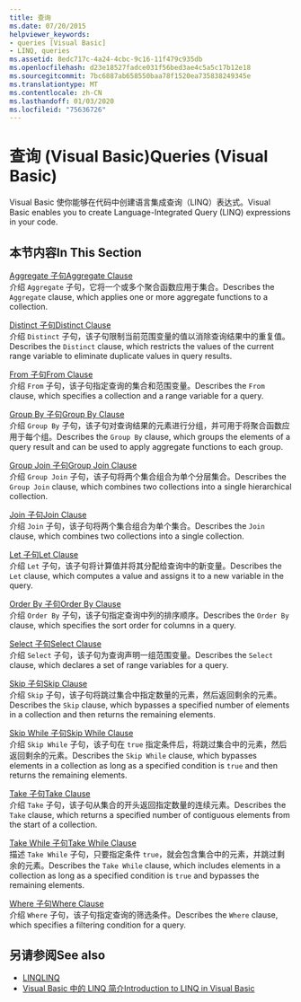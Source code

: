 ```yaml
---
title: 查询
ms.date: 07/20/2015
helpviewer_keywords:
- queries [Visual Basic]
- LINQ, queries
ms.assetid: 8edc717c-4a24-4cbc-9c16-11f479c935db
ms.openlocfilehash: d23e18527fadce031f56bed3ae4c5a5c17b12e18
ms.sourcegitcommit: 7bc6887ab658550baa78f1520ea735838249345e
ms.translationtype: MT
ms.contentlocale: zh-CN
ms.lasthandoff: 01/03/2020
ms.locfileid: "75636726"
---
```

# <a name="queries-visual-basic"></a><span data-ttu-id="adaf0-102">查询 (Visual Basic)</span><span class="sxs-lookup"><span data-stu-id="adaf0-102">Queries (Visual Basic)</span></span>
<span data-ttu-id="adaf0-103">Visual Basic 使你能够在代码中创建语言集成查询（LINQ）表达式。</span><span class="sxs-lookup"><span data-stu-id="adaf0-103">Visual Basic enables you to create Language-Integrated Query (LINQ) expressions in your code.</span></span>  
  
## <a name="in-this-section"></a><span data-ttu-id="adaf0-104">本节内容</span><span class="sxs-lookup"><span data-stu-id="adaf0-104">In This Section</span></span>  
 [<span data-ttu-id="adaf0-105">Aggregate 子句</span><span class="sxs-lookup"><span data-stu-id="adaf0-105">Aggregate Clause</span></span>](../../../visual-basic/language-reference/queries/aggregate-clause.md)  
 <span data-ttu-id="adaf0-106">介绍 `Aggregate` 子句，它将一个或多个聚合函数应用于集合。</span><span class="sxs-lookup"><span data-stu-id="adaf0-106">Describes the `Aggregate` clause, which applies one or more aggregate functions to a collection.</span></span>  
  
 [<span data-ttu-id="adaf0-107">Distinct 子句</span><span class="sxs-lookup"><span data-stu-id="adaf0-107">Distinct Clause</span></span>](../../../visual-basic/language-reference/queries/distinct-clause.md)  
 <span data-ttu-id="adaf0-108">介绍 `Distinct` 子句，该子句限制当前范围变量的值以消除查询结果中的重复值。</span><span class="sxs-lookup"><span data-stu-id="adaf0-108">Describes the `Distinct` clause, which restricts the values of the current range variable to eliminate duplicate values in query results.</span></span>  
  
 [<span data-ttu-id="adaf0-109">From 子句</span><span class="sxs-lookup"><span data-stu-id="adaf0-109">From Clause</span></span>](../../../visual-basic/language-reference/queries/from-clause.md)  
 <span data-ttu-id="adaf0-110">介绍 `From` 子句，该子句指定查询的集合和范围变量。</span><span class="sxs-lookup"><span data-stu-id="adaf0-110">Describes the `From` clause, which specifies a collection and a range variable for a query.</span></span>  
  
 [<span data-ttu-id="adaf0-111">Group By 子句</span><span class="sxs-lookup"><span data-stu-id="adaf0-111">Group By Clause</span></span>](../../../visual-basic/language-reference/queries/group-by-clause.md)  
 <span data-ttu-id="adaf0-112">介绍 `Group By` 子句，该子句对查询结果的元素进行分组，并可用于将聚合函数应用于每个组。</span><span class="sxs-lookup"><span data-stu-id="adaf0-112">Describes the `Group By` clause, which groups the elements of a query result and can be used to apply aggregate functions to each group.</span></span>  
  
 [<span data-ttu-id="adaf0-113">Group Join 子句</span><span class="sxs-lookup"><span data-stu-id="adaf0-113">Group Join Clause</span></span>](../../../visual-basic/language-reference/queries/group-join-clause.md)  
 <span data-ttu-id="adaf0-114">介绍 `Group Join` 子句，该子句将两个集合组合为单个分层集合。</span><span class="sxs-lookup"><span data-stu-id="adaf0-114">Describes the `Group Join` clause, which combines two collections into a single hierarchical collection.</span></span>  
  
 [<span data-ttu-id="adaf0-115">Join 子句</span><span class="sxs-lookup"><span data-stu-id="adaf0-115">Join Clause</span></span>](../../../visual-basic/language-reference/queries/join-clause.md)  
 <span data-ttu-id="adaf0-116">介绍 `Join` 子句，该子句将两个集合组合为单个集合。</span><span class="sxs-lookup"><span data-stu-id="adaf0-116">Describes the `Join` clause, which combines two collections into a single collection.</span></span>  
  
 [<span data-ttu-id="adaf0-117">Let 子句</span><span class="sxs-lookup"><span data-stu-id="adaf0-117">Let Clause</span></span>](../../../visual-basic/language-reference/queries/let-clause.md)  
 <span data-ttu-id="adaf0-118">介绍 `Let` 子句，该子句将计算值并将其分配给查询中的新变量。</span><span class="sxs-lookup"><span data-stu-id="adaf0-118">Describes the `Let` clause, which computes a value and assigns it to a new variable in the query.</span></span>  
  
 [<span data-ttu-id="adaf0-119">Order By 子句</span><span class="sxs-lookup"><span data-stu-id="adaf0-119">Order By Clause</span></span>](../../../visual-basic/language-reference/queries/order-by-clause.md)  
 <span data-ttu-id="adaf0-120">介绍 `Order By` 子句，该子句指定查询中列的排序顺序。</span><span class="sxs-lookup"><span data-stu-id="adaf0-120">Describes the `Order By` clause, which specifies the sort order for columns in a query.</span></span>  
  
 [<span data-ttu-id="adaf0-121">Select 子句</span><span class="sxs-lookup"><span data-stu-id="adaf0-121">Select Clause</span></span>](../../../visual-basic/language-reference/queries/select-clause.md)  
 <span data-ttu-id="adaf0-122">介绍 `Select` 子句，该子句为查询声明一组范围变量。</span><span class="sxs-lookup"><span data-stu-id="adaf0-122">Describes the `Select` clause, which declares a set of range variables for a query.</span></span>  
  
 [<span data-ttu-id="adaf0-123">Skip 子句</span><span class="sxs-lookup"><span data-stu-id="adaf0-123">Skip Clause</span></span>](../../../visual-basic/language-reference/queries/skip-clause.md)  
 <span data-ttu-id="adaf0-124">介绍 `Skip` 子句，该子句将跳过集合中指定数量的元素，然后返回剩余的元素。</span><span class="sxs-lookup"><span data-stu-id="adaf0-124">Describes the `Skip` clause, which bypasses a specified number of elements in a collection and then returns the remaining elements.</span></span>  
  
 [<span data-ttu-id="adaf0-125">Skip While 子句</span><span class="sxs-lookup"><span data-stu-id="adaf0-125">Skip While Clause</span></span>](../../../visual-basic/language-reference/queries/skip-while-clause.md)  
 <span data-ttu-id="adaf0-126">介绍 `Skip While` 子句，该子句在 `true` 指定条件后，将跳过集合中的元素，然后返回剩余的元素。</span><span class="sxs-lookup"><span data-stu-id="adaf0-126">Describes the `Skip While` clause, which bypasses elements in a collection as long as a specified condition is `true` and then returns the remaining elements.</span></span>  
  
 [<span data-ttu-id="adaf0-127">Take 子句</span><span class="sxs-lookup"><span data-stu-id="adaf0-127">Take Clause</span></span>](../../../visual-basic/language-reference/queries/take-clause.md)  
 <span data-ttu-id="adaf0-128">介绍 `Take` 子句，该子句从集合的开头返回指定数量的连续元素。</span><span class="sxs-lookup"><span data-stu-id="adaf0-128">Describes the `Take` clause, which returns a specified number of contiguous elements from the start of a collection.</span></span>  
  
 [<span data-ttu-id="adaf0-129">Take While 子句</span><span class="sxs-lookup"><span data-stu-id="adaf0-129">Take While Clause</span></span>](../../../visual-basic/language-reference/queries/take-while-clause.md)  
 <span data-ttu-id="adaf0-130">描述 `Take While` 子句，只要指定条件 `true`，就会包含集合中的元素，并跳过剩余的元素。</span><span class="sxs-lookup"><span data-stu-id="adaf0-130">Describes the `Take While` clause, which includes elements in a collection as long as a specified condition is `true` and bypasses the remaining elements.</span></span>  
  
 [<span data-ttu-id="adaf0-131">Where 子句</span><span class="sxs-lookup"><span data-stu-id="adaf0-131">Where Clause</span></span>](../../../visual-basic/language-reference/queries/where-clause.md)  
 <span data-ttu-id="adaf0-132">介绍 `Where` 子句，该子句指定查询的筛选条件。</span><span class="sxs-lookup"><span data-stu-id="adaf0-132">Describes the `Where` clause, which specifies a filtering condition for a query.</span></span>  
  
## <a name="see-also"></a><span data-ttu-id="adaf0-133">另请参阅</span><span class="sxs-lookup"><span data-stu-id="adaf0-133">See also</span></span>

- [<span data-ttu-id="adaf0-134">LINQ</span><span class="sxs-lookup"><span data-stu-id="adaf0-134">LINQ</span></span>](../../../visual-basic/programming-guide/language-features/linq/index.md)
- [<span data-ttu-id="adaf0-135">Visual Basic 中的 LINQ 简介</span><span class="sxs-lookup"><span data-stu-id="adaf0-135">Introduction to LINQ in Visual Basic</span></span>](../../../visual-basic/programming-guide/language-features/linq/introduction-to-linq.md)
